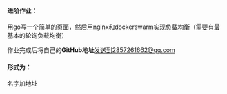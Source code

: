 #### 进阶作业：

用go写一个简单的页面，然后用nginx和dockerswarm实现负载均衡（需要有最基本的轮询负载均衡）





作业完成后将自己的**GitHub地址**发送到2857261662@qq.com

#### 形式为：

名字加地址